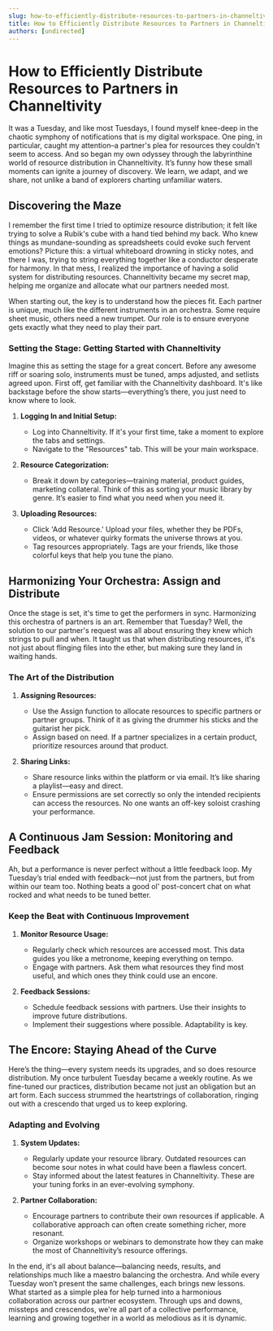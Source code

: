 ```yaml
---
slug: how-to-efficiently-distribute-resources-to-partners-in-channeltivity
title: How to Efficiently Distribute Resources to Partners in Channeltivity
authors: [undirected]
---
```



# How to Efficiently Distribute Resources to Partners in Channeltivity

It was a Tuesday, and like most Tuesdays, I found myself knee-deep in the chaotic symphony of notifications that is my digital workspace. One ping, in particular, caught my attention–a partner's plea for resources they couldn't seem to access. And so began my own odyssey through the labyrinthine world of resource distribution in Channeltivity. It’s funny how these small moments can ignite a journey of discovery. We learn, we adapt, and we share, not unlike a band of explorers charting unfamiliar waters.

## Discovering the Maze

I remember the first time I tried to optimize resource distribution; it felt like trying to solve a Rubik's cube with a hand tied behind my back. Who knew things as mundane-sounding as spreadsheets could evoke such fervent emotions? Picture this: a virtual whiteboard drowning in sticky notes, and there I was, trying to string everything together like a conductor desperate for harmony. In that mess, I realized the importance of having a solid system for distributing resources. Channeltivity became my secret map, helping me organize and allocate what our partners needed most. 

When starting out, the key is to understand how the pieces fit. Each partner is unique, much like the different instruments in an orchestra. Some require sheet music, others need a new trumpet. Our role is to ensure everyone gets exactly what they need to play their part.

### Setting the Stage: Getting Started with Channeltivity

Imagine this as setting the stage for a great concert. Before any awesome riff or soaring solo, instruments must be tuned, amps adjusted, and setlists agreed upon. First off, get familiar with the Channeltivity dashboard. It's like backstage before the show starts—everything’s there, you just need to know where to look.

1. **Logging In and Initial Setup:**
   - Log into Channeltivity. If it's your first time, take a moment to explore the tabs and settings.
   - Navigate to the "Resources" tab. This will be your main workspace.

2. **Resource Categorization:**
   - Break it down by categories—training material, product guides, marketing collateral. Think of this as sorting your music library by genre. It’s easier to find what you need when you need it.

3. **Uploading Resources:**
   - Click 'Add Resource.' Upload your files, whether they be PDFs, videos, or whatever quirky formats the universe throws at you.
   - Tag resources appropriately. Tags are your friends, like those colorful keys that help you tune the piano.

## Harmonizing Your Orchestra: Assign and Distribute

Once the stage is set, it's time to get the performers in sync. Harmonizing this orchestra of partners is an art. Remember that Tuesday? Well, the solution to our partner's request was all about ensuring they knew which strings to pull and when. It taught us that when distributing resources, it's not just about flinging files into the ether, but making sure they land in waiting hands.

### The Art of the Distribution

1. **Assigning Resources:**
   - Use the Assign function to allocate resources to specific partners or partner groups. Think of it as giving the drummer his sticks and the guitarist her pick.
   - Assign based on need. If a partner specializes in a certain product, prioritize resources around that product.

2. **Sharing Links:**
   - Share resource links within the platform or via email. It’s like sharing a playlist—easy and direct.
   - Ensure permissions are set correctly so only the intended recipients can access the resources. No one wants an off-key soloist crashing your performance.

## A Continuous Jam Session: Monitoring and Feedback

Ah, but a performance is never perfect without a little feedback loop. My Tuesday’s trial ended with feedback—not just from the partners, but from within our team too. Nothing beats a good ol' post-concert chat on what rocked and what needs to be tuned better.

### Keep the Beat with Continuous Improvement

1. **Monitor Resource Usage:**
   - Regularly check which resources are accessed most. This data guides you like a metronome, keeping everything on tempo.
   - Engage with partners. Ask them what resources they find most useful, and which ones they think could use an encore.

2. **Feedback Sessions:**
   - Schedule feedback sessions with partners. Use their insights to improve future distributions.
   - Implement their suggestions where possible. Adaptability is key.

## The Encore: Staying Ahead of the Curve

Here’s the thing—every system needs its upgrades, and so does resource distribution. My once turbulent Tuesday became a weekly routine. As we fine-tuned our practices, distribution became not just an obligation but an art form. Each success strummed the heartstrings of collaboration, ringing out with a crescendo that urged us to keep exploring.

### Adapting and Evolving

1. **System Updates:**
   - Regularly update your resource library. Outdated resources can become sour notes in what could have been a flawless concert.
   - Stay informed about the latest features in Channeltivity. These are your tuning forks in an ever-evolving symphony.

2. **Partner Collaboration:**
   - Encourage partners to contribute their own resources if applicable. A collaborative approach can often create something richer, more resonant.
   - Organize workshops or webinars to demonstrate how they can make the most of Channeltivity’s resource offerings.

In the end, it's all about balance—balancing needs, results, and relationships much like a maestro balancing the orchestra. And while every Tuesday won’t present the same challenges, each brings new lessons. What started as a simple plea for help turned into a harmonious collaboration across our partner ecosystem. Through ups and downs, missteps and crescendos, we're all part of a collective performance, learning and growing together in a world as melodious as it is dynamic.